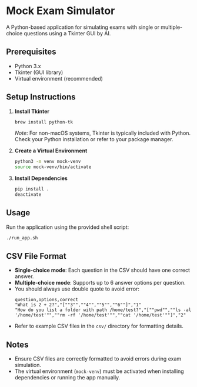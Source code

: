 # Mock Exam Simulator

A Python-based application for simulating exams with single or multiple-choice questions using a Tkinter GUI by AI.

## Prerequisites
- Python 3.x
- Tkinter (GUI library)
- Virtual environment (recommended)

## Setup Instructions
1. **Install Tkinter**
   ```bash
   brew install python-tk
   ```
   *Note*: For non-macOS systems, Tkinter is typically included with Python. Check your Python installation or refer to your package manager.

2. **Create a Virtual Environment**
   ```bash
   python3 -m venv mock-venv
   source mock-venv/bin/activate
   ```

3. **Install Dependencies**
   ```bash
   pip install .
   deactivate
   ```

## Usage
Run the application using the provided shell script:
```bash
./run_app.sh
```

## CSV File Format
- **Single-choice mode**: Each question in the CSV should have one correct answer.
- **Multiple-choice mode**: Supports up to 6 answer options per question.
- You should always use double quote to avoid error:
    ```csv
    question,options,correct
    "What is 2 + 2?","[""3"",""4"",""5"",""6""]","1"
    "How do you list a folder with path /home/test?","[""pwd"",""ls -al '/home/test'"",""rm -rf '/home/test'"",""cat '/home/test'""]","2"
    ```
- Refer to example CSV files in the `csv/` directory for formatting details.

## Notes
- Ensure CSV files are correctly formatted to avoid errors during exam simulation.
- The virtual environment (`mock-venv`) must be activated when installing dependencies or running the app manually.
